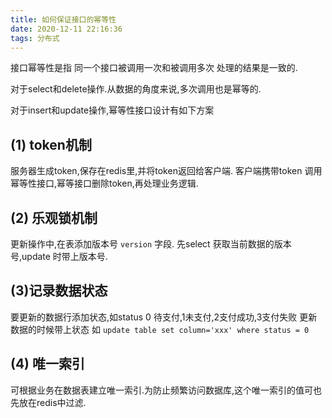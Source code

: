 ```yaml
---
title: 如何保证接口的幂等性
date: 2020-12-11 22:16:36
tags: 分布式
---
```

接口幂等性是指 同一个接口被调用一次和被调用多次 处理的结果是一致的.

对于select和delete操作.从数据的角度来说,多次调用也是幂等的.

对于insert和update操作,幂等性接口设计有如下方案

## (1) token机制
服务器生成token,保存在redis里,并将token返回给客户端.
客户端携带token 调用幂等性接口,幂等接口删除token,再处理业务逻辑.


## (2) 乐观锁机制
更新操作中,在表添加版本号 `version` 字段.
先select 获取当前数据的版本号,update 时带上版本号.

## (3)记录数据状态
要更新的数据行添加状态,如status 0 待支付,1未支付,2支付成功,3支付失败
更新数据的时候带上状态
如 `update table set column='xxx' where status = 0`

## (4) 唯一索引
可根据业务在数据表建立唯一索引.为防止频繁访问数据库,这个唯一索引的值可也先放在redis中过滤.